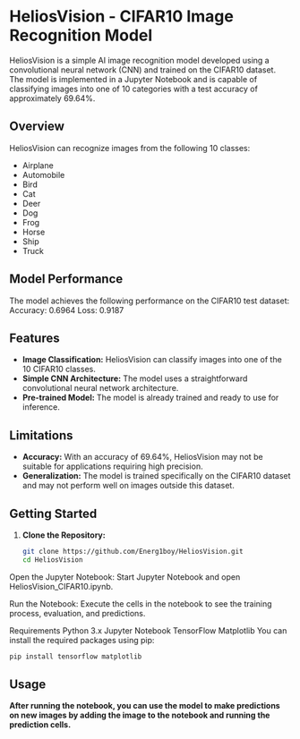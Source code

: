 # HeliosVision - CIFAR10 Image Recognition Model

HeliosVision is a simple AI image recognition model developed using a convolutional neural network (CNN) and trained on the CIFAR10 dataset. The model is implemented in a Jupyter Notebook and is capable of classifying images into one of 10 categories with a test accuracy of approximately 69.64%.

## Overview

HeliosVision can recognize images from the following 10 classes:
- Airplane
- Automobile
- Bird
- Cat
- Deer
- Dog
- Frog
- Horse
- Ship
- Truck

## Model Performance

The model achieves the following performance on the CIFAR10 test dataset:
Accuracy: 0.6964
Loss: 0.9187

## Features

- **Image Classification:** HeliosVision can classify images into one of the 10 CIFAR10 classes.
- **Simple CNN Architecture:** The model uses a straightforward convolutional neural network architecture.
- **Pre-trained Model:** The model is already trained and ready to use for inference.

## Limitations

- **Accuracy:** With an accuracy of 69.64%, HeliosVision may not be suitable for applications requiring high precision.
- **Generalization:** The model is trained specifically on the CIFAR10 dataset and may not perform well on images outside this dataset.

## Getting Started

1. **Clone the Repository:**
   ```bash
   git clone https://github.com/Energ1boy/HeliosVision.git
   cd HeliosVision

Open the Jupyter Notebook:
Start Jupyter Notebook and open HeliosVision_CIFAR10.ipynb.

Run the Notebook:
Execute the cells in the notebook to see the training process, evaluation, and predictions.

Requirements
Python 3.x
Jupyter Notebook
TensorFlow
Matplotlib
You can install the required packages using pip:
```bash
pip install tensorflow matplotlib
```
## Usage
**After running the notebook, you can use the model to make predictions on new images by adding the image to the notebook and running the prediction cells.**

